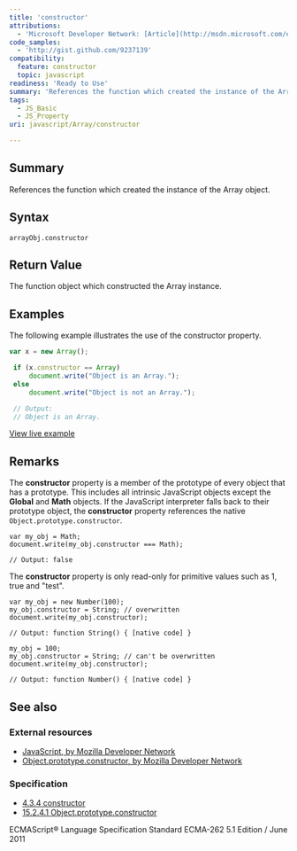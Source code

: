 ```yaml
---
title: 'constructor'
attributions:
  - 'Microsoft Developer Network: [Article](http://msdn.microsoft.com/en-us/library/ie/jj155291(v=vs.94).aspx)'
code_samples:
  - 'http://gist.github.com/9237139'
compatibility:
  feature: constructor
  topic: javascript
readiness: 'Ready to Use'
summary: 'References the function which created the instance of the Array object.'
tags:
  - JS_Basic
  - JS_Property
uri: javascript/Array/constructor

---
```

## Summary

References the function which created the instance of the Array object.

## Syntax

    arrayObj.constructor

## Return Value

The function object which constructed the Array instance.

## Examples

The following example illustrates the use of the constructor property.

``` js
var x = new Array();

 if (x.constructor == Array)
     document.write("Object is an Array.");
 else
     document.write("Object is not an Array.");

 // Output:
 // Object is an Array.
```

[View live example](http://gist.github.com/9237139)

## Remarks

The **constructor** property is a member of the prototype of every object that has a prototype. This includes all intrinsic JavaScript objects except the **Global** and **Math** objects. If the JavaScript interpreter falls back to their prototype object, the **constructor** property references the native `Object.prototype.constructor`.

    var my_obj = Math;
    document.write(my_obj.constructor === Math);

    // Output: false

The **constructor** property is only read-only for primitive values such as 1, true and "test".

    var my_obj = new Number(100);
    my_obj.constructor = String; // overwritten
    document.write(my_obj.constructor);

    // Output: function String() { [native code] }

    my_obj = 100;
    my_obj.constructor = String; // can't be overwritten
    document.write(my_obj.constructor);

    // Output: function Number() { [native code] }

## See also

### External resources

-   [JavaScript, by Mozilla Developer Network](https://developer.mozilla.org/en-US/docs/Web/JavaScript)
-   [Object.prototype.constructor, by Mozilla Developer Network](https://developer.mozilla.org/en-US/docs/Web/JavaScript/Reference/Global_Objects/Object/constructor)

### Specification

-   [4.3.4 constructor](http://www.ecma-international.org/ecma-262/5.1/#sec-4.3.4)
-   [15.2.4.1 Object.prototype.constructor](http://www.ecma-international.org/ecma-262/5.1/#sec-15.2.4.1)

ECMAScript® Language Specification Standard ECMA-262 5.1 Edition / June 2011

